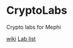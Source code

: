 # CryptoLabs
Crypto labs for Mephi

[wiki](https://github.com/CryptoCourse/CryptoLabs/wiki)
[Lab list](https://github.com/CryptoCourse/CryptoLabs/wiki/%D0%A1%D0%BF%D0%B8%D1%81%D0%BE%D0%BA-%D0%BB%D0%B0%D0%B1%D0%BE%D1%80%D0%B0%D1%82%D0%BE%D1%80%D0%BD%D1%8B%D1%85-%D1%80%D0%B0%D0%B1%D0%BE%D1%82)
